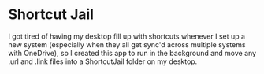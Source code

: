 ﻿# Shortcut Jail

I got tired of having my desktop fill up with shortcuts whenever I set up a new system (especially when they all get sync'd across multiple systems with OneDrive), so I created this app to run in the background and move any .url and .link files into a ShortcutJail folder on my desktop.